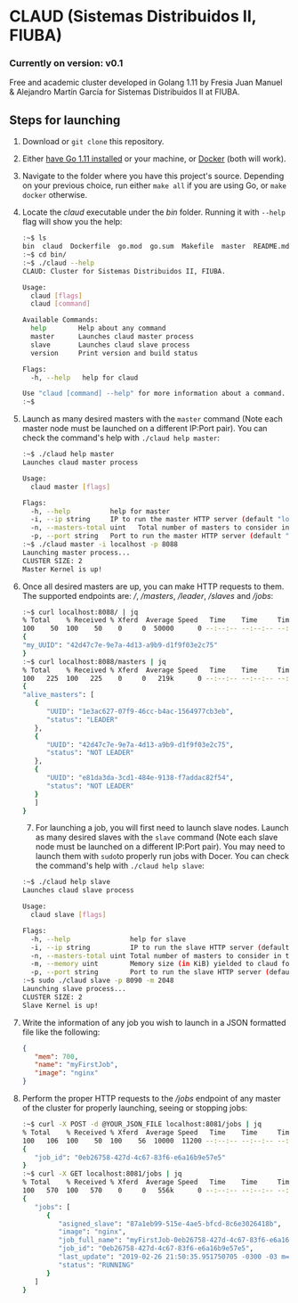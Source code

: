 # CLAUD (Sistemas Distribuidos II, FIUBA)

### Currently on version: v0.1

Free and academic cluster developed in Golang 1.11 by Fresia Juan Manuel & Alejandro Martín García for Sistemas Distribuidos II at FIUBA.

## Steps for launching

1. Download or `git clone` this repository.

2. Either [have Go 1.11 installed](https://golang.org/dl/) or your machine, or [Docker](https://docs.docker.com/install/linux/docker-ce/ubuntu/) (both will work).

3. Navigate to the folder where you have this project's source. Depending on your previous choice, run either `make all` if you are using Go, or `make docker` otherwise.

4. Locate the _claud_ executable under the _bin_ folder. Running it with `--help` flag will show you the help:

   ```bash
   :~$ ls
   bin  claud  Dockerfile  go.mod  go.sum  Makefile  master  README.md
   :~$ cd bin/
   :~$ ./claud --help
   CLAUD: Cluster for Sistemas Distribuidos II, FIUBA.
   
   Usage:
     claud [flags]
     claud [command]
   
   Available Commands:
     help        Help about any command
     master      Launches claud master process
     slave       Launches claud slave process
     version     Print version and build status
   
   Flags:
     -h, --help   help for claud
   
   Use "claud [command] --help" for more information about a command.
   :~$ 
   
   ```

5. Launch as many desired masters with the `master` command (Note each master node must be launched on a different IP:Port pair). You can check the command's help with `./claud help master`:

   ```bash
   :~$ ./claud help master
   Launches claud master process
   
   Usage:
     claud master [flags]
   
   Flags:
     -h, --help          help for master
     -i, --ip string     IP to run the master HTTP server (default "localhost")
     -n, --masters-total uint   Total number of masters to consider in the cluster (default 3)
     -p, --port string   Port to run the master HTTP server (default "8081")
   :~$ ./claud master -i localhost -p 8088
   Launching master process...
   CLUSTER SIZE: 2
   Master Kernel is up!
   
   ```

6. Once all desired masters are up, you can make HTTP requests to them. The supported endpoints are: _/_, _/masters_, _/leader_, _/slaves_ and _/jobs_:

   ```bash
   :~$ curl localhost:8088/ | jq
   % Total    % Received % Xferd  Average Speed   Time    Time     Time  Current Dload  Upload   Total   Spent    Left  Speed
   100    50  100    50    0     0  50000      0 --:--:-- --:--:-- --:--:-- 50000
   {
   "my_UUID": "42d47c7e-9e7a-4d13-a9b9-d1f9f03e2c75"
   }
   :~$ curl localhost:8088/masters | jq
   % Total    % Received % Xferd  Average Speed   Time    Time     Time  Current Dload  Upload   Total   Spent    Left  Speed
   100   225  100   225    0     0   219k      0 --:--:-- --:--:-- --:--:--  219k
   {
   "alive_masters": [
      {
         "UUID": "1e3ac627-07f9-46cc-b4ac-1564977cb3eb",
         "status": "LEADER"
      },
      {
         "UUID": "42d47c7e-9e7a-4d13-a9b9-d1f9f03e2c75",
         "status": "NOT LEADER"
      },
      {
         "UUID": "e81da3da-3cd1-484e-9138-f7addac82f54",
         "status": "NOT LEADER"
      }
      ] 
   }
   
   ```
   
   7. For launching a job, you will first need to launch slave nodes. Launch as many desired slaves with the `slave` command (Note each slave node must be launched on a different IP:Port pair). You may need to launch them with `sudo`to properly run jobs with Docer. You can check the command's help with `./claud help slave`:

   ```bash
   :~$ ./claud help slave
   Launches claud slave process
   
   Usage:
     claud slave [flags]
   
   Flags:
     -h, --help               help for slave
     -i, --ip string          IP to run the slave HTTP server (default "localhost")
     -n, --masters-total uint Total number of masters to consider in the cluster (default 3)
     -m, --memory uint        Memory size (in KiB) yielded to claud for running processes (default 1024)
     -p, --port string        Port to run the slave HTTP server (default "8081")
   :~$ sudo ./claud slave -p 8090 -m 2048
   Launching slave process...
   CLUSTER SIZE: 2
   Slave Kernel is up!

   ```

8. Write the information of any job you wish to launch in a JSON formatted file like the following:

   ```json
   {
      "mem": 700,
      "name": "myFirstJob",
      "image": "nginx"
   }
   ```
9. Perform the proper HTTP requests to the _/jobs_ endpoint of any master of the cluster for properly launching, seeing or stopping jobs:

   ```bash
   :~$ curl -X POST -d @YOUR_JSON_FILE localhost:8081/jobs | jq
   % Total    % Received % Xferd  Average Speed   Time    Time     Time  Current Dload  Upload   Total   Spent    Left  Speed
   100   106  100    50  100    56  10000  11200 --:--:-- --:--:-- --:--:-- 21200
   {
      "job_id": "0eb26758-427d-4c67-83f6-e6a16b9e57e5"
   }
   :~$ curl -X GET localhost:8081/jobs | jq
   % Total    % Received % Xferd  Average Speed   Time    Time     Time  Current Dload  Upload   Total   Spent    Left  Speed
   100   570  100   570    0     0   556k      0 --:--:-- --:--:-- --:--:--  556k
   {
      "jobs": [
         {
            "asigned_slave": "87a1eb99-515e-4ae5-bfcd-8c6e3026418b",
            "image": "nginx",
            "job_full_name": "myFirstJob-0eb26758-427d-4c67-83f6-e6a16b9e57e5",
            "job_id": "0eb26758-427d-4c67-83f6-e6a16b9e57e5",
            "last_update": "2019-02-26 21:50:35.951750705 -0300 -03 m=+1262.201623451",
            "status": "RUNNING"
         }
      ]
   }
   ```
